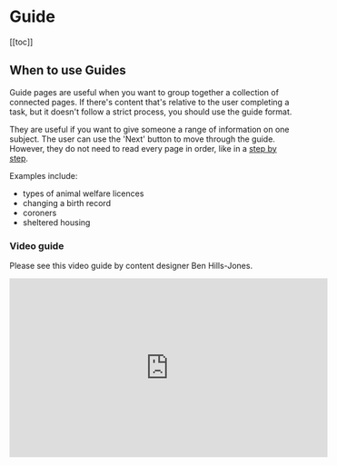 # Guide

[[toc]]

## When to use Guides

Guide pages are useful when you want to group together a collection of connected pages. If there's content that's relative to the user completing a task, but it doesn't follow a strict process, you should use the guide format. 

They are useful if you want to give someone a range of information on one subject. The user can use the 'Next' button to move through the guide. However, they do not need to read every page in order, like in a [step by step](/content/features/step-by-step.html).

Examples include:

* types of animal welfare licences
* changing a birth record
* coroners
* sheltered housing

### Video guide

Please see this video guide by content designer Ben Hills-Jones.

<iframe width="560" height="315" src="https://www.youtube.com/embed/nwk-hXkDanc" title="YouTube video player" frameborder="0" allow="accelerometer; autoplay; clipboard-write; encrypted-media; gyroscope; picture-in-picture" allowfullscreen></iframe>
